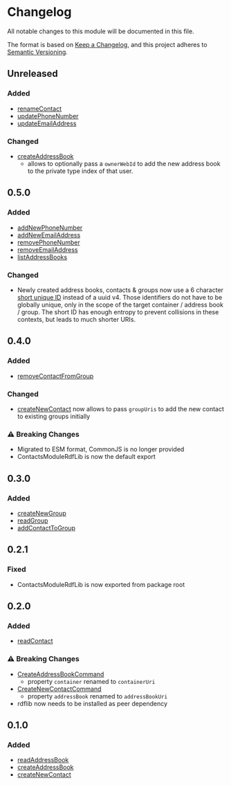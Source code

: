 # Changelog

All notable changes to this module will be documented in this file.

The format is based on [Keep a Changelog](https://keepachangelog.com/en/1.0.0/), and this project adheres to [Semantic Versioning](https://semver.org/spec/v2.0.0.html).

## Unreleased

### Added

- [renameContact](https://solid-contrib.github.io/data-modules/contacts-rdflib-api/interfaces/ContactsModule.html#renameContact)
- [updatePhoneNumber](https://solid-contrib.github.io/data-modules/contacts-rdflib-api/interfaces/ContactsModule.html#updatePhoneNumber)
- [updateEmailAddress](https://solid-contrib.github.io/data-modules/contacts-rdflib-api/interfaces/ContactsModule.html#updateEmailAddress)

### Changed

- [createAddressBook](https://solid-contrib.github.io/data-modules/contacts-rdflib-api/interfaces/ContactsModule.html#createAddressBook)
  - allows to optionally pass a `ownerWebId` to add the new address book to the private type index of that user.


## 0.5.0

### Added

- [addNewPhoneNumber](https://solid-contrib.github.io/data-modules/contacts-rdflib-api/interfaces/ContactsModule.html#addNewPhoneNumber)
- [addNewEmailAddress](https://solid-contrib.github.io/data-modules/contacts-rdflib-api/interfaces/ContactsModule.html#addNewEmailAddress)
- [removePhoneNumber](https://solid-contrib.github.io/data-modules/contacts-rdflib-api/interfaces/ContactsModule.html#removePhoneNumber)
- [removeEmailAddress](https://solid-contrib.github.io/data-modules/contacts-rdflib-api/interfaces/ContactsModule.html#removeEmailAddress)
- [listAddressBooks](https://solid-contrib.github.io/data-modules/contacts-rdflib-api/interfaces/ContactsModule.html#listAddressBooks)

### Changed

- Newly created address books, contacts & groups now use a 6 character [short unique ID](https://www.npmjs.com/package/short-unique-id) instead of a uuid v4. Those identifiers do not have to be globally unique, only in the scope of the target container / address book / group. The short ID has enough entropy to prevent collisions in these contexts, but leads to much shorter URIs.

## 0.4.0

### Added

- [removeContactFromGroup](https://solid-contrib.github.io/data-modules/contacts-rdflib-api/interfaces/ContactsModule.html#removeContactFromGroup)

### Changed

- [createNewContact](https://solid-contrib.github.io/data-modules/contacts-rdflib-api/interfaces/ContactsModule.html#createNewContact) now allows to pass `groupUris` to add the new contact to existing groups initially

### ⚠ Breaking Changes 

- Migrated to ESM format, CommonJS is no longer provided
- ContactsModuleRdfLib is now the default export

## 0.3.0

### Added

- [createNewGroup](https://solid-contrib.github.io/data-modules/contacts-rdflib-api/interfaces/ContactsModule.html#createNewGroup)
- [readGroup](https://solid-contrib.github.io/data-modules/contacts-rdflib-api/interfaces/ContactsModule.html#readGroup)
- [addContactToGroup](https://solid-contrib.github.io/data-modules/contacts-rdflib-api/interfaces/ContactsModule.html#addContactToGroup)

## 0.2.1

### Fixed

- ContactsModuleRdfLib is now exported from package root

## 0.2.0

### Added

- [readContact](https://solid-contrib.github.io/data-modules/contacts-rdflib-api/interfaces/ContactsModule.html#readContact)

### ⚠ Breaking Changes

- [CreateAddressBookCommand](https://solid-contrib.github.io/data-modules/contacts-rdflib-api/interfaces/CreateAddressBookCommand.html)
  - property `container` renamed to `containerUri`
- [CreateNewContactCommand](https://solid-contrib.github.io/data-modules/contacts-rdflib-api/interfaces/CreateNewContactCommand.html)
  - property `addressBook` renamed to `addressBookUri`
- rdflib now needs to be installed as peer dependency

## 0.1.0

### Added

- [readAddressBook](https://solid-contrib.github.io/data-modules/contacts-rdflib-api/interfaces/ContactsModule.html#readAddressBook)
- [createAddressBook](https://solid-contrib.github.io/data-modules/contacts-rdflib-api/interfaces/ContactsModule.html#createAddressBook)
- [createNewContact](https://solid-contrib.github.io/data-modules/contacts-rdflib-api/interfaces/ContactsModule.html#createNewContact)